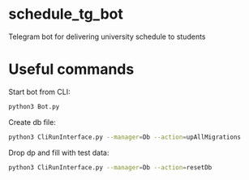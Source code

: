 # schedule_tg_bot
Telegram bot for delivering university schedule to students

# Useful commands

Start bot from CLI:
```bash
python3 Bot.py
```


Create db file:
```bash
python3 CliRunInterface.py --manager=Db --action=upAllMigrations
```


Drop dp and fill with test data:
```bash
python3 CliRunInterface.py --manager=Db --action=resetDb 
```
